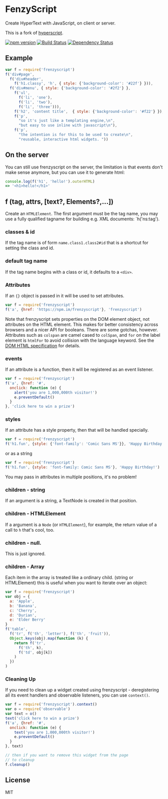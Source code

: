 # FenzyScript

Create HyperText with JavaScript, on client or server.

This is a fork of [hyperscript](https://github.com/hyperhype/hyperscript).

[![npm version](https://badge.fury.io/js/frenzyscript.svg)](http://badge.fury.io/js/frenzyscript)
[![Build Status](https://travis-ci.org/LucianBuzzo/frenzyscript.svg?branch=master)](https://travis-ci.org/LucianBuzzo/frenzyscript)
[![Dependency Status](https://img.shields.io/david/LucianBuzzo/frenzyscript.svg)](https://david-dm.org/LucianBuzzo/frenzyscript)

## Example

``` js
var f = require('frenzyscript')
f('div#page',
  f('div#header',
    f('h1.classy', 'h', { style: {'background-color': '#22f'} })),
  f('div#menu', { style: {'background-color': '#2f2'} },
    f('ul',
      f('li', 'one'),
      f('li', 'two'),
      f('li', 'three'))),
    f('h2', 'content title',  { style: {'background-color': '#f22'} }),
    f('p',
      "so it's just like a templating engine,\n",
      "but easy to use inline with javascript\n"),
    f('p',
      "the intention is for this to be used to create\n",
      "reusable, interactive html widgets. "))
```

## On the server

You can still use frenzyscript on the server,
the limitation is that events don't make sense anymore,
but you can use it to generate html:

``` js
console.log(f('h1', 'hello!').outerHTML)
=> '<h1>hello!</h1>'
```

## f (tag, attrs, [text?, Elements?,...])

Create an `HTMLElement`. The first argument must be the tag name, you may use a
fully qualified tagname for building e.g. XML documents: `h('ns:tag').

### classes & id

If the tag name is of form `name.class1.class2#id` that is a shortcut
for setting the class and id.

### default tag name

If the tag name begins with a class or id, it defaults to a `<div>`.

### Attributes

If an `{}` object is passed in it will be used to set attributes.

``` js
var f = require('frenzyscript')
f('a', {href: 'https://npm.im/frenzyscript'}, 'frenzyscript')
```

Note that frenzyscript sets properties on the DOM element object, not
attributes on the HTML element. This makes for better consistency across
browsers and a nicer API for booleans. There are some gotchas, however.
Attributes such as `colspan` are camel cased to `colSpan`, and `for` on the
label element is `htmlFor` to avoid collision with the language keyword. See the
[DOM HTML specification](http://www.w3.org/TR/DOM-Level-2-HTML/html.html)
for details.

### events

If an attribute is a function, then it will be registered as an event listener.

``` js
var f = require('frenzyscript')
f('a', {href: '#',
  onclick: function (e) {
    alert('you are 1,000,000th visitor!')
    e.preventDefault()
  }
}, 'click here to win a prize')
```

### styles

If an attribute has a style property, then that will be handled specially.

``` js
var f = require('frenzyscript')
f('h1.fun', {style: {'font-family': 'Comic Sans MS'}}, 'Happy Birthday!')
```

or as a string

``` js
var f = require('frenzyscript')
f('h1.fun', {style: 'font-family: Comic Sans MS'}, 'Happy Birthday!')
```

You may pass in attributes in multiple positions, it's no problem!

### children - string

If an argument is a string, a TextNode is created in that position.

### children - HTMLElement

If a argument is a `Node` (or `HTMLElement`), for example, the return value of a call to `h`
that's cool, too.

### children - null.

This is just ignored.

### children - Array

Each item in the array is treated like a ordinary child. (string or HTMLElement)
this is useful when you want to iterate over an object:

``` js
var f = require('frenzyscript')
var obj = {
  a: 'Apple',
  b: 'Banana',
  c: 'Cherry',
  d: 'Durian',
  e: 'Elder Berry'
}
f('table',
  f('tr', f('th', 'letter'), f('th', 'fruit')),
  Object.keys(obj).map(function (k) {
    return f('tr',
      f('th', k),
      f('td', obj[k])
    )
  })
)
```

### Cleaning Up

If you need to clean up a widget created using frenzyscript - deregistering all its event handlers and observable listeners, you can use `context()`.

``` js
var f = require('frenzyscript').context()
var o = require('observable')
var text = o()
text('click here to win a prize')
f('a', {href: '#',
  onclick: function (e) {
    text('you are 1,000,000th visitor!')
    e.preventDefault()
  }
}, text)

// then if you want to remove this widget from the page
// to cleanup
f.cleanup()

```

## License

MIT
